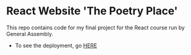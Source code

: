 # React Website 'The Poetry Place'
This repo contains code for my final project for the React course run by General Assembly.
- To see the deployment, go [HERE](http://js-ga-assets.s3-website-ap-southeast-2.amazonaws.com/poems)
